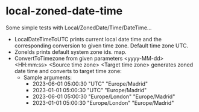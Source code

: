 # local-zoned-date-time

Some simple tests with Local/ZonedDate/Time/DateTime...

* LocalDateTimeToUTC prints current local date time and the corresponding conversion to given time zone. Default time zone UTC.
* ZoneIds prints default system zone ids. map.
* ConvertToTimezone from given parameters &lt;yyyy-MM-dd&gt; &lt;HH:mm:ss&gt; &lt;Source time zone&gt; &lt;Target time zone&gt; generates zoned date time and converts to target time zone:
    - Sample arguments:
        + 2023-06-01 05:00:30 "UTC" "Europe/Madrid"
        + 2023-01-01 05:00:30 "UTC" "Europe/Madrid"
        + 2023-06-01 05:00:30 "Europe/London" "Europe/Madrid"
        + 2023-01-01 05:00:30 "Europe/London" "Europe/Madrid"